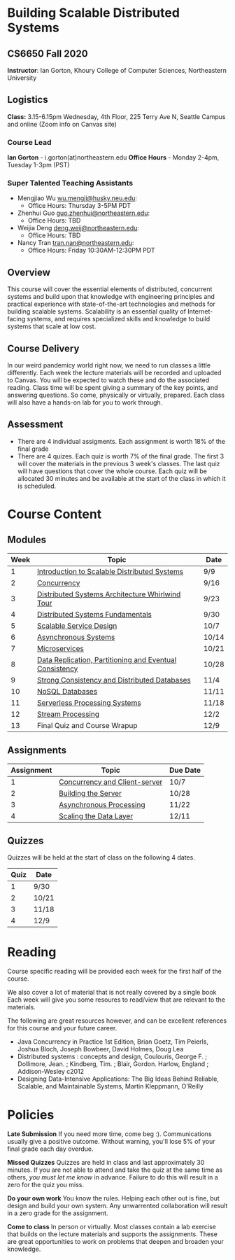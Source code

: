 # Building Scalable Distributed Systems

## CS6650 Fall 2020
**Instructor**: Ian Gorton, Khoury College of Computer Sciences, Northeastern University

## Logistics
**Class:** 3.15-6.15pm Wednesday, 4th Floor, 225 Terry Ave N, Seattle Campus and online (Zoom info on Canvas site)

### Course Lead
**Ian Gorton** - i.gorton(at)northeastern.edu
**Office Hours** - Monday 2-4pm, Tuesday 1-3pm (PST)

### Super Talented Teaching Assistants
- Mengjiao Wu <wu.mengji@husky.neu.edu>:
   - Office Hours: Thursday 3-5PM PDT
- Zhenhui Guo <guo.zhenhui@northeastern.edu>:
   - Office Hours: TBD
- Weijia Deng <deng.weij@northeastern.edu>:
   - Office Hours: TBD
- Nancy Tran <tran.nan@northeastern.edu>:
   - Office Hours: Friday 10:30AM-12:30PM PDT

## Overview
This course will cover the essential elements of distributed, concurrent systems and build upon that
knowledge with engineering principles and practical experience with state-of-the-art technologies and
methods for building scalable systems. Scalability is an essential quality of Internet-facing systems, and
requires specialized skills and knowledge to build systems that scale at low cost. 

## Course Delivery
In our weird pandemicy world right now, we need to run classes a little differently. Each week the lecture materials will be recorded and uploaded to Canvas. You will be expected to watch these and do the associated reading. Class time will be spent giving a summary of the key points, and answering questions. So come, physically or virtually, prepared. Each class will also have a hands-on lab for you to work through. 

## Assessment
* There are 4 individual assigments. Each assignment is worth 18% of the final grade
* There are 4 quizes. Each quiz is worth 7% of the final grade. The first 3 will cover the materials in the previous 3 week's classes. The last quiz will have questions that cover the whole course. Each quiz will be allocated 30 minutes and be available at the start of the class in which it is scheduled.

# Course Content

## Modules

Week | Topic | Date
---- | ----- | ----
1  | [Introduction to Scalable Distributed Systems](https://gortonator.github.io/bsds-6650/Week-1) | 9/9
2  | [Concurrency](http://gortonator.github.io/bsds-6650/Week-2) | 9/16
3  | [Distributed Systems Architecture Whirlwind Tour](http://gortonator.github.io/bsds-6650/Week-3) | 9/23
4  | [Distributed Systems Fundamentals](http://gortonator.github.io/bsds-6650/Week-4) | 9/30
5  | [Scalable Service Design](http://gortonator.github.io/bsds-6650/Week-5) | 10/7
6  | [Asynchronous Systems](http://gortonator.github.io/bsds-6650/Week-6) | 10/14
7  | [Microservices](http://gortonator.github.io/bsds-6650/Week-7) | 10/21
8  | [Data Replication, Partitioning and Eventual Consistency](http://gortonator.github.io/bsds-6650/Week-8) | 10/28
9  | [Strong Consistency and Distributed Databases](http://gortonator.github.io/bsds-6650/Week-9) | 11/4
10 | [NoSQL Databases](http://gortonator.github.io/bsds-6650/Week-10) | 11/11
11 | [Serverless Processing Systems](http://gortonator.github.io/bsds-6650/Week-11) | 11/18
12 | [Stream Processing](http://gortonator.github.io/bsds-6650/Week-12) | 12/2
13 | Final Quiz and Course Wrapup | 12/9

## Assignments

Assignment | Topic | Due Date
---------- | ----- | --------
1 | [Concurrency and Client-server](https://gortonator.github.io/bsds-6650/assignments-2020/Assignment-1) | 10/7
2 | [Building the Server](https://gortonator.github.io/bsds-6650/assignments-2020/Assignment-2) | 10/28
3 | [Asynchronous Processing](https://gortonator.github.io/bsds-6650/assignments-2020/Assignment-3) | 11/22
4 | [Scaling the Data Layer](https://gortonator.github.io/bsds-6650/assignments-2020/Assignment-4) | 12/11

## Quizzes
Quizzes will be held at the start of class on the following 4 dates.

Quiz | Date
---- | ----
1 | 9/30
2 | 10/21
3 | 11/18
4 | 12/9

# Reading
Course specific reading will be provided each week for the first half of the course. 

We also cover a lot of material that is not really covered by a single book Each week will give you some resoures to read/view that are relevant to the materials. 

The following are great resources however, and can be excellent references for this course and your future career.

* Java Concurrency in Practice 1st Edition, Brian Goetz, Tim Peierls, Joshua Bloch, Joseph Bowbeer, David Holmes, Doug Lea
* Distributed systems : concepts and design, Coulouris, George F. ; Dollimore, Jean. ; Kindberg, Tim. ; Blair, Gordon. Harlow, England ; Addison-Wesley c2012
* Designing Data-Intensive Applications: The Big Ideas Behind Reliable, Scalable, and Maintainable Systems, Martin Kleppmann, O'Reilly

# Policies

**Late Submission**
If you need more time, come beg :). Communications usually give a positive outcome.
Without warning, you'll lose 5% of your final grade each day overdue. 

**Missed Quizzes**
Quizzes are held in class and last approximately 30 minutes. If you are not able to attend and take the quiz at the same time as others, _you must let me know_ in advance. Failure to do this will result in a zero for the quiz you miss. 

**Do your own work**
You know the rules. Helping each other out is fine, but design and build your own system. Any unwarrented collaboration will result in a zero grade for the assignment. 

**Come to class**
In person or virtually. Most classes contain a lab exercise that builds on the lecture materials and supports the assignments. These are great opportunities to work on problems that deepen and broaden your knowledge.
